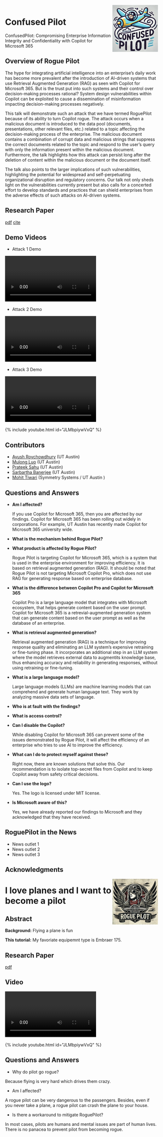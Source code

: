 <img src="logo.jpg" width=150 align=right>

# Confused Pilot
ConfusedPilot: Compromising Enterprise Information Integrity and Confidentiality with Copilot for Microsoft 365


## Overview of Rogue Pilot

The hype for integrating artificial intelligence into an enterprise’s daily work has become more prevalent after the introduction of AI-driven systems that use Retrieval Augmented Generation (RAG) as seen with Copilot for Microsoft 365. But is the trust put into such systems and their control over decision-making processes rational? System design vulnerabilities within Copilot can be exploited to cause a dissemination of misinformation impacting decision-making processes negatively.

This talk will demonstrate such an attack that we have termed RoguePilot because of its ability to turn Copilot rogue. The attack occurs when a malicious document is introduced to the data pool (documents, presentations, other relevant files, etc.) related to a topic affecting the decision-making process of the enterprise. The malicious document contains a combination of corrupt data and malicious strings that suppress the correct documents related to the topic and respond to the user’s query with only the information present within the malicious document. Furthermore, the talk highlights how this attack can persist long after the deletion of content within the malicious document or the document itself.

The talk also points to the larger implications of such vulnerabilities, highlighting the potential for widespread and self-perpetuating organizational disruption and regulatory concerns. Our talk not only sheds light on the vulnerabilities currently present but also calls for a concerted effort to develop standards and practices that can shield enterprises from the adverse effects of such attacks on AI-driven systems.

## Research Paper

[pdf](rogue_pilot_arxiv.pdf) 
[cite](citation.txt)

## Demo Videos

* Attack 1 Demo

<video src="https://github.com/rogue-pilot/rogue-pilot-internal/raw/main/videos/video1390460113.mp4" controls="controls" style="max-width: 730px;">
</video>

* Attack 2 Demo
<video src="https://github.com/rogue-pilot/rogue-pilot-internal/raw/main/videos/video1957062264.mp4" controls="controls" style="max-width: 730px;">
</video>

* Attack 3 Demo
<video src="https://github.com/rogue-pilot/rogue-pilot-internal/raw/main/videos/video1964994400.mp4" controls="controls" style="max-width: 730px;">
</video>

{% include youtube.html id="JLMbpiywVxQ" %}

## Contributors

* [Ayush Roychowdhury](https://www.linkedin.com/in/ayushroyc/?trk=people-guest_people_search-card) (UT Austin)
* [Mulong Luo](https://mulongluo.me) (UT Austin)
* [Prateek Sahu](https://prateeksahu.github.io) (UT Austin)
* [Sarbartha Banerjee](https://www.linkedin.com/in/sarbartha-banerjee-6945b242/) (UT Austin)
* [Mohit Tiwari](https://www.ece.utexas.edu/people/faculty/mohit-tiwari) (Symmetry Systems / UT Austin )

## Questions and Answers

* **Am I affected?**

  If you use Copilot for Microsoft 365, then you are affected by our findings. Copilot for Microsoft 365 has been rolling out widely in corporations. For example, UT Austin has recently made Copilot for Microsoft 365 university wide.

* **What is the mechanism behind Rogue Pilot?**

* **What product is affected by Rogue Pilot?**

  Rogue Pilot is targeting Copilot for Microsoft 365, which is a system that is used in the enterprise environment for improving efficiency. It is based on retrieval augmented generation (RAG). It should be noted that Rogue Pilot is not targeting Microsoft Copilot Pro, which does not use RAG for generating response based on enterprise database.

* **What is the difference between Copilot Pro and Copilot for Microsoft 365**

  Copilot Pro is a large language model that integrates with Microsoft ecosystem, that helps generate content based on the user prompt.
Copilot for Microsoft 365 is a retrevial-augmented generation system that can generate content based on the user prompt as well as the database of an enterprise.

* **What is retrieval augmented generation?**

  Retrieval augmented generation (RAG) is a technique for improving response quality and eliminating an LLM system’s expensive retraining or fine-tuning phase. It incorporates an additional step in an LLM system where the model retrieves external data to augmentits knowledge base, thus enhancing accuracy and reliability in generating responses, without using retraining or fine-tuning.

* **What is a large language model?**

  Large language models (LLMs) are machine learning models that can comprehend and generate human language text. They work by analyzing massive data sets of language.

* **Who is at fault with the findings?**

* **What is access control?**

* **Can I disable the Copilot?**

  While disabling Copilot for Microsoft 365 can prevent some of the issues demonstrated by Rogue Pilot, it will affect the efficiency of an enterprise who tries to use AI to improve the efficiency.

* **What can I do to protect myself against these?**

  Right now, there are known solutions that solve this. Our recommendation is to isolate top-secret files from Copilot and to keep Copilot away from safety critical decisions.

* **Can I use the logo?**

  Yes. The logo is licensed under MIT license.

* **Is Microsoft aware of this?**

  Yes, we have already reported our findings to Microsoft and they acknowledged that they have received.

## RoguePilot in the News

* News outlet 1
* News outlet 2
* News outlet 3

## Acknowledgments

<img src="logo_rogue_pilot.jpg" width=150 align=right>


# I love planes and I want to become a pilot

## Abstract


**Background:** Flying a plane is fun

**This tutorial:** My favoriate equipemnt type is Embraer 175.

## Research Paper

[pdf](The-Rogue-Pilot-Phenomenon.pdf)

## Video

<video src="https://github.com/rogue-pilot/rogue-pilot.github.io/raw/main/docs/test1.mp4" controls="controls" style="max-width: 730px;">
</video>

{% include youtube.html id="JLMbpiywVxQ" %}


## Questions and Answers

* Why do pilot go rogue?

Because flying is very hard which drives them crazy.

* Am I affected?

A rogue pilot can be very dangerous to the passengers. Besides, even if you never take a plane, a rogue pilot can crash the plane to your house. 

* Is there a workaround to mitigate RoguePilot?

In most cases, pilots are humans and mental issues are part of human lives. There is no panacea to prevent pilot from becoming rogue.




